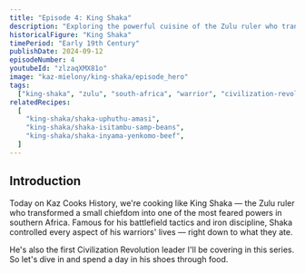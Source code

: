 ```yaml
---
title: "Episode 4: King Shaka"
description: "Exploring the powerful cuisine of the Zulu ruler who transformed southern Africa, from fermented milk to ceremonial beef"
historicalFigure: "King Shaka"
timePeriod: "Early 19th Century"
publishDate: 2024-09-12
episodeNumber: 4
youtubeId: "zlzaqXMX81o"
image: "kaz-mielony/king-shaka/episode_hero"
tags:
  ["king-shaka", "zulu", "south-africa", "warrior", "civilization-revolution"]
relatedRecipes:
  [
    "king-shaka/shaka-uphuthu-amasi",
    "king-shaka/shaka-isitambu-samp-beans",
    "king-shaka/shaka-inyama-yenkomo-beef",
  ]
---
```


## Introduction

Today on Kaz Cooks History, we're cooking like King Shaka — the Zulu ruler who transformed a small chiefdom into one of the most feared powers in southern Africa. Famous for his battlefield tactics and iron discipline, Shaka controlled every aspect of his warriors' lives — right down to what they ate.

He's also the first Civilization Revolution leader I'll be covering in this series. So let's dive in and spend a day in his shoes through food.
